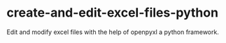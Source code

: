 # create-and-edit-excel-files-python
Edit and modify excel files with the help of openpyxl a python framework. 
